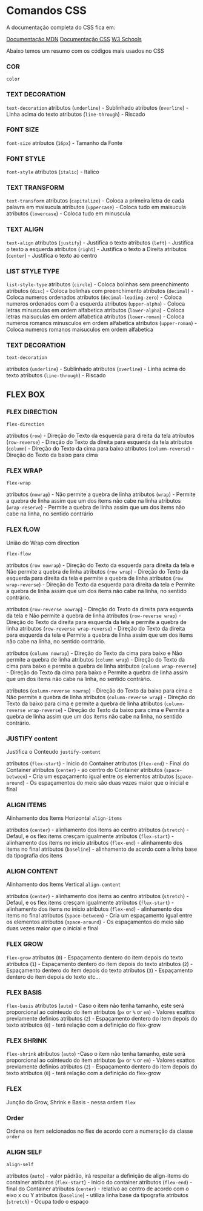 # Comandos CSS

A documentação completa do CSS fica em:

[Documentação MDN](https://developer.mozilla.org/pt-BR/docs/Web/CSS)
[Documentação CSS](https://devdocs.io/css/)
[W3 Schools](https://www.w3schools.com/cssref/)

Abaixo temos um resumo com os códigos mais usados no CSS

### COR

`color`

### TEXT DECORATION

`text-decoration`
atributos (`underline`) - Sublinhado
atributos (`overline`) - Linha acima do texto
atributos (`line-through`) - Riscado

### FONT SIZE

`font-size`
atributos (`16px`) - Tamanho da Fonte

### FONT STYLE

`font-style`
atributos (`italic`) - Italico

### TEXT TRANSFORM

`text-transform`
atributos (`capitalize`) - Coloca a primeira letra de cada palavra em maisucula
atributos (`uppercase`) - Coloca tudo em maisucula
atributos (`lowercase`) - Coloca tudo em minuscula

### TEXT ALIGN

`text-align`
atributos (`justify`) - Justifica o texto
atributos (`left`) - Justifica o texto a esquerda
atributos (`right`) - Justifica o texto a Direita
atributos (`center`) - Justifica o texto ao centro

### LIST STYLE TYPE

`list-style-type`
atributos (`circle`) - Coloca bolinhas sem preenchimento
atributos (`disc`) - Coloca bolinhas com preenchimento
atributos (`decimal`) - Coloca numeros ordenados
atributos (`decimal-leading-zero`) - Coloca numeros ordenados com 0 a esquerda
atributos (`upper-alpha`) - Coloca letras minusculas em ordem alfabetica
atributos (`lower-alpha`) - Coloca letras maisuculas em ordem alfabetica
atributos (`lower-roman`) - Coloca numeros romanos minusculos em ordem alfabetica
atributos (`upper-roman`) - Coloca numeros romanos maisuculos em ordem alfabetica

### TEXT DECORATION

`text-decoration`

atributos (`underline`) - Sublinhado
atributos (`overline`) - Linha acima do texto
atributos (`line-through`) - Riscado

## FLEX BOX

### FLEX DIRECTION

`flex-direction`

atributos (`row`) - Direção do Texto da esquerda para direita da tela
atributos (`row-reverse`) - Direção do Texto da direita para esquerda da tela
atributos (`column`) - Direção do Texto da cima para baixo
atributos (`column-reverse`) - Direção do Texto da baixo para cima

### FLEX WRAP

`flex-wrap`

atributos (`nowrap`) - Não permite a quebra de linha
atributos (`wrap`) - Permite a quebra de linha assim que um dos items não cabe na linha
atributos (`wrap-reserve`) - Permite a quebra de linha assim que um dos items não cabe na linha, no sentido contrário

### FLEX fLOW

União do Wrap com direction

`flex-flow`

atributos (`row nowrap`) - Direção do Texto da esquerda para direita da tela e Não permite a quebra de linha
atributos (`row wrap`) - Direção do Texto da esquerda para direita da tela e permite a quebra de linha
atributos (`row wrap-reverse`) - Direção do Texto da esquerda para direita da tela e Permite a quebra de linha assim que um dos items não cabe na linha, no sentido contrário.

atributos (`row-reverse nowrap`) - Direção do Texto da direita para esquerda da tela e Não permite a quebra de linha
atributos (`row-reverse wrap`) - Direção do Texto da direita para esquerda da tela e permite a quebra de linha
atributos (`row-reverse wrap-reverse`) - Direção do Texto da direita para esquerda da tela e Permite a quebra de linha assim que um dos items não cabe na linha, no sentido contrário.

atributos (`column nowrap`) - Direção do Texto da cima para baixo e Não permite a quebra de linha
atributos (`column wrap`) - Direção do Texto da cima para baixo e permite a quebra de linha
atributos (`column wrap-reverse`) - Direção do Texto da cima para baixo e Permite a quebra de linha assim que um dos items não cabe na linha, no sentido contrário.

atributos (`column-reverse nowrap`) - Direção do Texto da baixo para cima e Não permite a quebra de linha
atributos (`column-reverse wrap`) - Direção do Texto da baixo para cima e permite a quebra de linha
atributos (`column-reverse wrap-reverse`) - Direção do Texto da baixo para cima e Permite a quebra de linha assim que um dos items não cabe na linha, no sentido contrário.

### JUSTIFY content

Justifica o Conteudo
`justify-content`

atributos (`flex-start`) - Inicio do Container
atributos (`flex-end`) - Final do Container
atributos (`center`) - ao centro do Container
atributos (`space-between`) - Cria um espaçamento igual entre os elementos
atributos (`space-around`) - Os espaçamentos do meio são duas vezes maior que o inicial e final

### ALIGN ITEMS

Alinhamento dos Items Horizontal
`align-items`

atributos (`center`) - alinhamento dos items ao centro
atributos (`stretch`) - Defaul, e os flex items cresçam igualmente
atributos (`flex-start`) - alinhamento dos items no inicio
atributos (`flex-end`) - alinhamento dos items no final
atributos (`baseline`) - alinhamento de acordo com a linha base da tipografia dos itens

### ALIGN CONTENT

Alinhamento dos Items Vertical
`align-content`

atributos (`center`) - alinhamento dos items ao centro
atributos (`stretch`) - Defaul, e os flex items cresçam igualmente
atributos (`flex-start`) - alinhamento dos items no inicio
atributos (`flex-end`) - alinhamento dos items no final
atributos (`space-between`) - Cria um espaçamento igual entre os elementos
atributos (`space-around`) - Os espaçamentos do meio são duas vezes maior que o inicial e final

### FLEX GROW

`flex-grow`
atributos (`0`) - Espaçamento dentero do item depois do texto
atributos (`1`) - Espaçamento dentero do item depois do texto
atributos (`2`) - Espaçamento dentero do item depois do texto
atributos (`3`) - Espaçamento dentero do item depois do texto
etc...

### FLEX BASIS

`flex-basis`
atributos (`auto`) - Caso o item não tenha tamanho, este será proporcional ao cointeudo do item
atributos (`px` or `%` or `em`) - Valores exattos previamente definios
atributos (`2`) - Espaçamento dentero do item depois do texto
atributos (`0`) - terá relação com a definição do flex-grow

### FLEX SHRINK

`flex-shrink`
atributos (`auto`) -Caso o item não tenha tamanho, este será proporcional ao cointeudo do item
atributos (`px` or `%` or `em`) - Valores exattos previamente definios
atributos (`2`) - Espaçamento dentero do item depois do texto
atributos (`0`) - terá relação com a definição do flex-grow

### FLEX

Junção do Grow, Shrink e Basis - nessa ordem
`flex`

### Order

Ordena os item selcionados no flex de acordo com a numeração da classe
`order`

### ALIGN SELF

`align-self`

atributos (`auto`) - valor pádrão, irá respeitar a definição de align-items do container
atributos (`flex-start`) - inicio do container
atributos (`flex-end`) - final do Container
atributos (`center`) - relativo ao centro de acordo com o eixo x ou Y
atributos (`baseline`) - utiliza linha base da tipografia
atributos (`stretch`) - Ocupa todo o espaço

